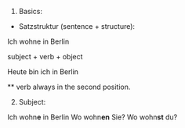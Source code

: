 1) Basics:
- Satzstruktur (sentence + structure):

Ich wohne in Berlin 

subject + verb + object 

Heute bin ich in Berlin 

** verb always in the second position.

2) Subject:

Ich wohn**e** in Berlin 
Wo wohn**en** Sie?
Wo wohn**st** du?


